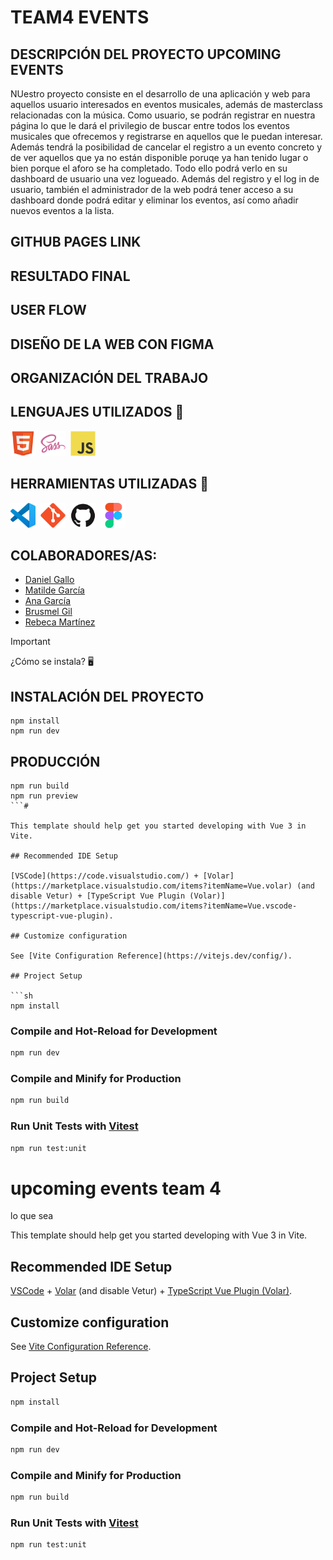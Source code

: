 # TEAM4 EVENTS

## DESCRIPCIÓN DEL PROYECTO UPCOMING EVENTS

NUestro proyecto consiste en el desarrollo de una aplicación y web para aquellos usuario interesados en eventos musicales, además de masterclass relacionadas con la música. Como usuario, se podrán registrar en nuestra página lo que le dará el privilegio de buscar entre todos los eventos musicales que ofrecemos y registrarse en aquellos que le puedan interesar. Además tendrá la posibilidad de cancelar el registro a un evento concreto y de ver aquellos que ya no están disponible poruqe ya han tenido lugar o bien porque el aforo se ha completado. Todo ello podrá verlo en su dashboard de usuario una vez logueado. Además del registro y el log in de usuario, también el administrador de la web podrá tener acceso a su dashboard donde podrá editar y eliminar los eventos, así como añadir nuevos eventos a la lista.

## GITHUB PAGES LINK


## RESULTADO FINAL 


## USER FLOW

## DISEÑO DE LA WEB CON FIGMA


## ORGANIZACIÓN DEL TRABAJO




## LENGUAJES UTILIZADOS :rocket:

<div>
    <img src="https://github.com/devicons/devicon/blob/master/icons/html5/html5-original.svg" title="HTML5" alt="HTML" width="40" height="40"/>&nbsp;
    <img src="https://github.com/devicons/devicon/blob/master/icons/sass/sass-original.svg" title="SASS" alt="SASS" width="40" height="40"/>&nbsp;
    <img src="https://github.com/devicons/devicon/blob/master/icons/javascript/javascript-original.svg" title="JS" alt="JS" width="40" height="40"/>&nbsp;
    
   
    
 </div>
   




## HERRAMIENTAS UTILIZADAS :hammer:
<div>
    <img src="https://github.com/devicons/devicon/blob/master/icons/vscode/vscode-original.svg" title="VSCODE" alt="VSCODE" width="40" height="40"/>&nbsp;
    <img src="https://github.com/devicons/devicon/blob/master/icons/git/git-original.svg"  title="GIT" alt="GIT" width="40" height="40"/>&nbsp;
    <img src="https://github.com/devicons/devicon/blob/master/icons/github/github-original.svg" title="JavaScript" alt="JavaScript" width="40" height="40"/>&nbsp;
    <img src="https://github.com/devicons/devicon/blob/master/icons/figma/figma-original.svg" title="figma" alt="figma" width="40" height="40"/>&nbsp;
</div>

## COLABORADORES/AS:

- [Daniel Gallo](https://github.com/DanielGallo84)
- [Matilde García](https://github.com/MatigarciaS)
- [Ana García](https://github.com/anagarlopez)
- [Brusmel Gil](https://github.com/BrusmelGil) 
- [Rebeca Martínez](https://github.com/RebecaMFep)



>[!IMPORTANT]
> ¿Cómo se instala?  🖥️
>
## INSTALACIÓN DEL PROYECTO 
```
npm install
npm run dev
```

## PRODUCCIÓN 
```
npm run build
npm run preview
```# 

This template should help get you started developing with Vue 3 in Vite.

## Recommended IDE Setup

[VSCode](https://code.visualstudio.com/) + [Volar](https://marketplace.visualstudio.com/items?itemName=Vue.volar) (and disable Vetur) + [TypeScript Vue Plugin (Volar)](https://marketplace.visualstudio.com/items?itemName=Vue.vscode-typescript-vue-plugin).

## Customize configuration

See [Vite Configuration Reference](https://vitejs.dev/config/).

## Project Setup

```sh
npm install
```

### Compile and Hot-Reload for Development

```sh
npm run dev
```

### Compile and Minify for Production

```sh
npm run build
```

### Run Unit Tests with [Vitest](https://vitest.dev/)

```sh
npm run test:unit
```







# upcoming events team 4


lo que sea

This template should help get you started developing with Vue 3 in Vite.

## Recommended IDE Setup

[VSCode](https://code.visualstudio.com/) + [Volar](https://marketplace.visualstudio.com/items?itemName=Vue.volar) (and disable Vetur) + [TypeScript Vue Plugin (Volar)](https://marketplace.visualstudio.com/items?itemName=Vue.vscode-typescript-vue-plugin).

## Customize configuration

See [Vite Configuration Reference](https://vitejs.dev/config/).

## Project Setup

```sh
npm install
```

### Compile and Hot-Reload for Development

```sh
npm run dev
```

### Compile and Minify for Production

```sh
npm run build
```

### Run Unit Tests with [Vitest](https://vitest.dev/)

```sh
npm run test:unit
```
